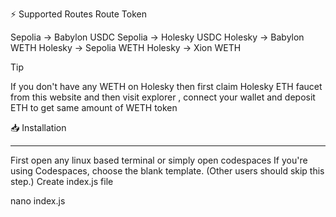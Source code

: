 ⚡ Supported Routes
Route	Token

Sepolia → Babylon	USDC
Sepolia → Holesky	USDC
Holesky → Babylon	WETH
Holesky → Sepolia	WETH
Holesky → Xion	WETH


Tip

If you don't have any WETH on Holesky then first claim Holesky ETH faucet from this website and then visit explorer , connect your wallet and deposit ETH to get same amount of WETH token

📥 Installation



-------------------------------------------------------------------------------------------------------

First open any linux based terminal or simply open codespaces
If you're using Codespaces, choose the blank template. (Other users should skip this step.)
Create index.js file


nano index.js
